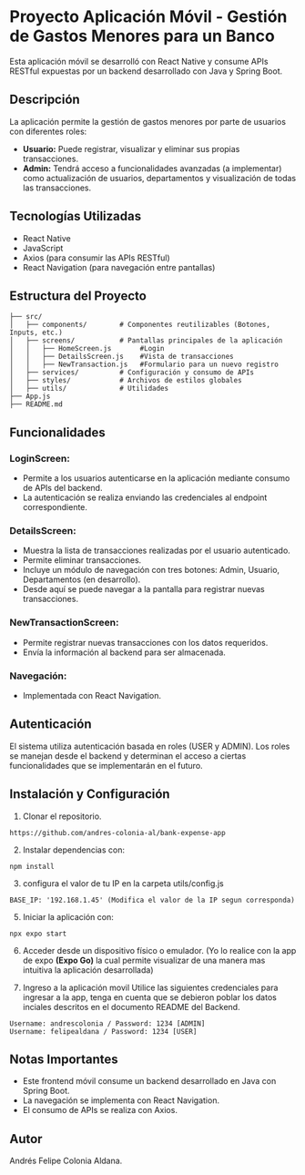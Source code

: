 # Proyecto Aplicación Móvil - Gestión de Gastos Menores para un Banco

Esta aplicación móvil se desarrolló con React Native y consume APIs RESTful expuestas por un backend desarrollado con Java y Spring Boot.

## Descripción

La aplicación permite la gestión de gastos menores por parte de usuarios con diferentes roles:
- **Usuario:** Puede registrar, visualizar y eliminar sus propias transacciones.
- **Admin:** Tendrá acceso a funcionalidades avanzadas (a implementar) como actualización de usuarios, departamentos y visualización de todas las transacciones.

## Tecnologías Utilizadas

- React Native
- JavaScript
- Axios (para consumir las APIs RESTful)
- React Navigation (para navegación entre pantallas)

## Estructura del Proyecto

```
├── src/
│   ├── components/        # Componentes reutilizables (Botones, Inputs, etc.)
│   ├── screens/           # Pantallas principales de la aplicación
│   │   ├── HomeScreen.js       #Login
│   │   ├── DetailsScreen.js    #Vista de transacciones
│   │   ├── NewTransaction.js   #Formulario para un nuevo registro
│   ├── services/          # Configuración y consumo de APIs
│   ├── styles/            # Archivos de estilos globales
│   ├── utils/             # Utilidades 
├── App.js
├── README.md
```

## Funcionalidades

### LoginScreen:
- Permite a los usuarios autenticarse en la aplicación mediante consumo de APIs del backend.
- La autenticación se realiza enviando las credenciales al endpoint correspondiente.

### DetailsScreen:
- Muestra la lista de transacciones realizadas por el usuario autenticado.
- Permite eliminar transacciones.
- Incluye un módulo de navegación con tres botones: Admin, Usuario, Departamentos (en desarrollo).
- Desde aquí se puede navegar a la pantalla para registrar nuevas transacciones.

### NewTransactionScreen:
- Permite registrar nuevas transacciones con los datos requeridos.
- Envía la información al backend para ser almacenada.

### Navegación:
- Implementada con React Navigation.

## Autenticación

El sistema utiliza autenticación basada en roles (USER y ADMIN). Los roles se manejan desde el backend y determinan el acceso a ciertas funcionalidades que se implementarán en el futuro.

## Instalación y Configuración

1. Clonar el repositorio.
```
https://github.com/andres-colonia-al/bank-expense-app
```
2. Instalar dependencias con:
```
npm install
```
3. configura el valor de tu IP en la carpeta utils/config.js
```
BASE_IP: '192.168.1.45' (Modifica el valor de la IP segun corresponda)
```
5. Iniciar la aplicación con:
```
npx expo start
```
6. Acceder desde un dispositivo físico o emulador.
(Yo lo realice con la app de expo **(Expo Go)** la cual permite visualizar de una manera mas intuitiva la aplicación desarrollada)

8. Ingreso a la aplicación movil
   Utilice las siguientes credenciales para ingresar a la app, tenga en cuenta que se debieron poblar los datos inciales descritos en el documento README del Backend.
  ```
  Username: andrescolonia / Password: 1234 [ADMIN]
  Username: felipealdana / Password: 1234 [USER]
  ```

## Notas Importantes

- Este frontend móvil consume un backend desarrollado en Java con Spring Boot.
- La navegación se implementa con React Navigation.
- El consumo de APIs se realiza con Axios.

## Autor
Andrés Felipe Colonia Aldana.
